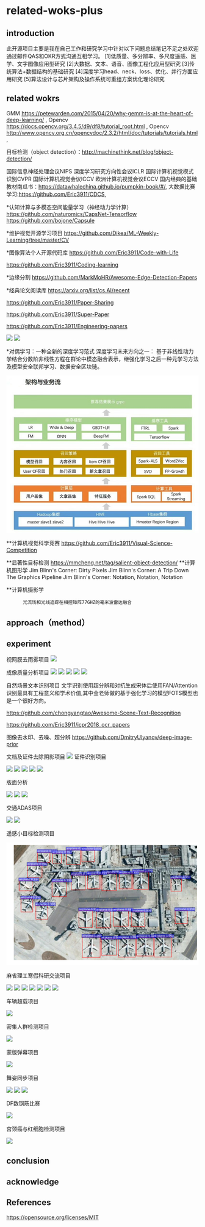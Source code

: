 # related-woks-plus

## introduction
   此开源项目主要是我在自己工作和研究学习中针对以下问题总结笔记不足之处欢迎通过邮件QAS和OKR方式沟通互相学习。
   [1]低质量、多分辨率、多尺度遥感、医学、文字图像应用型研究
   [2]大数据、文本、语音、图像工程化应用型研究
   [3]传统算法+数据结构的基础研究
   [4]深度学习head、neck、loss、优化、并行方面应用研究
   [5]算法设计与芯片架构及操作系统可重组方案优化理论研究
## related wokrs
GMM  https://petewarden.com/2015/04/20/why-gemm-is-at-the-heart-of-deep-learning/ ,
Opencv  https://docs.opencv.org/3.4.5/d9/df8/tutorial_root.html ,
Opencv  http://www.opencv.org.cn/opencvdoc/2.3.2/html/doc/tutorials/tutorials.html ,

目标检测（object detection）：http://machinethink.net/blog/object-detection/

国际信息神经处理会议NIPS
深度学习研究方向性会议ICLR 
国际计算机视觉模式识别CVPR
国际计算机视觉会议ICCV
欧洲计算机视觉会议ECCV
国内经典的基础教材南瓜书：https://datawhalechina.github.io/pumpkin-book/#/,
大数据比赛学习:https://github.com/Eric3911/CDCS,

*认知计算与多模态空间能量学习（神经动力学计算）
 https://github.com/naturomics/CapsNet-Tensorflow
 https://github.com/bojone/Capsule

*维护视觉开源学习项目
 https://github.com/Dikea/ML-Weekly-Learning/tree/master/CV

*图像算法个人开源代码库
 https://github.com/Eric3911/Code-with-Life

 https://github.com/Eric3911/Coding-learning

*边缘分割
 https://github.com/MarkMoHR/Awesome-Edge-Detection-Papers

*经典论文阅读库
 https://arxiv.org/list/cs.AI/recent

 https://github.com/Eric3911/Paper-Sharing

 https://github.com/Eric3911/Super-Paper

 https://github.com/Eric3911/Engineering-papers

![](https://github.com/Eric3911/image/blob/master/model_list.png)
![](https://github.com/Eric3911/image/blob/master/00015.jpg)

*对偶学习：一种全新的深度学习范式
 深度学习未来方向之一： 基于非线性动力学结合分数阶非线性方程在群论中模态融合表示，继强化学习之后一种元学习方法及模型安全联邦学习、数据安全区块链。


 
 ![](https://github.com/Eric3911/image/blob/master/00021.jpg)

**计算机视觉科学竞赛
 https://github.com/Eric3911/Visual-Science-Competition

**显著性目标检测
  https://mmcheng.net/tag/salient-object-detection/
**计算机图形学
          Jim Blinn's Corner: Dirty Pixels
          Jim Blinn's Corner: A Trip Down The Graphics Pipeline
          Jim Blinn's Corner: Notation, Notation, Notation

**计算机摄影学
          
          光流场和光线追踪在相控矩阵77GHZ的毫米波雷达融合
          
## approach（method）
## experiment

视网膜去雨雾项目
![](https://github.com/Eric3911/image/blob/master/%E8%A7%86%E7%BD%91%E8%86%9C%E5%8E%BB%E9%9B%BE%E7%BB%93%E6%9E%9C.png)

成像质量分析项目
![](https://github.com/Eric3911/image/blob/master/00007.jpg)
![](https://github.com/Eric3911/image/blob/master/123456.png)
![](https://github.com/Eric3911/Stage/blob/master/%E5%9F%BA%E4%BA%8ESCB%E7%AE%97%E6%B3%95%E7%9A%84%E5%A2%9E%E5%BC%BA.png)
![](https://github.com/Eric3911/image/blob/master/%E5%9F%BA%E4%BA%8ESCB%E7%AE%97%E6%B3%95%E7%9A%84%E5%A2%9E%E5%BC%BA.png)
![](https://github.com/Eric3911/image/blob/master/%E6%A8%A1%E5%9E%8B%E8%AF%84%E4%BB%B7%E5%8F%82%E8%80%83Evaluation.png)

自然场景文本识别项目
  文字识别使用超分辨和对抗生成宋体后使用FAN/Attention识别最具有工程意义和学术价值,其中金老师做的基于强化学习的模型FOTS模型也是一个很好方向。
  
https://github.com/chongyangtao/Awesome-Scene-Text-Recognition

https://github.com/Eric3911/icpr2018_ocr_papers

图像去水印、去噪、超分辨
https://github.com/DmitryUlyanov/deep-image-prior

文档及证件去除阴影项目
![](https://github.com/Eric3911/image/blob/master/00006.jpg)
证件识别项目

![](https://github.com/Eric3911/image/blob/master/00008.jpg)
![](https://github.com/Eric3911/image/blob/master/00002.png)
![](https://github.com/Eric3911/image/blob/master/QQ%E6%88%AA%E5%9B%BE20190425135959.jpg)
![](https://github.com/Eric3911/image/blob/master/0002.png)
![](https://github.com/Eric3911/image/blob/master/00005.jpg)

版面分析

![](https://github.com/Eric3911/image/blob/master/00003.jpg)
![](https://github.com/Eric3911/image/blob/master/00014.jpg)
![](https://github.com/Eric3911/image/blob/master/Text_20181101153336.png)

交通ADAS项目
 
 ![](https://github.com/Eric3911/image/blob/master/00011.jpg)
![](https://github.com/Eric3911/image/blob/master/00012.jpg)

遥感小目标检测项目

![](https://github.com/Eric3911/RFBNet_master/blob/master/000044test.jpg)

麻省理工寒假科研交流项目

![](https://github.com/Eric3911/image/blob/master/MIT.jpg)
![](https://github.com/Eric3911/Stage/blob/master/1.jpg)
![](https://github.com/Eric3911/Stage/blob/master/2.jpg)
![](https://github.com/Eric3911/Stage/blob/master/3.jpg)
![](https://github.com/Eric3911/Stage/blob/master/4.jpg)
![](https://github.com/Eric3911/Stage/blob/master/5.jpg)
![](https://github.com/Eric3911/image/blob/master/00001.jpg)

车辆超载项目

![](https://github.com/Eric3911/image/blob/master/000013.png)

密集人群检测项目

![](https://github.com/Eric3911/image/blob/master/00020.jpg)

蒙版弹幕项目

![](https://github.com/Eric3911/image/blob/master/01.png)

舞姿同步项目

![](https://github.com/Eric3911/image/blob/master/00016.jpg)
![](https://github.com/Eric3911/image/blob/master/00017.jpg)
![](https://github.com/Eric3911/image/blob/master/00018.jpg)

DF数钢筋比赛

![](https://github.com/Eric3911/image/blob/master/00009.jpg)

宫颈癌与红细胞检测项目

![](https://github.com/Eric3911/image/blob/master/00019.jpg)

## conclusion
## acknowledge
## References
https://opensource.org/licenses/MIT
